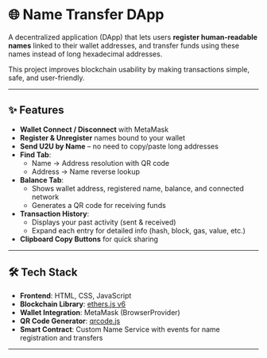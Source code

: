 # 🌐 Name Transfer DApp

A decentralized application (DApp) that lets users **register human-readable names** linked to their wallet addresses, and transfer funds using these names instead of long hexadecimal addresses.  

This project improves blockchain usability by making transactions simple, safe, and user-friendly.  

---

## ✨ Features
- **Wallet Connect / Disconnect** with MetaMask  
- **Register & Unregister** names bound to your wallet  
- **Send U2U by Name** – no need to copy/paste long addresses  
- **Find Tab**:  
  - Name → Address resolution with QR code  
  - Address → Name reverse lookup  
- **Balance Tab**:  
  - Shows wallet address, registered name, balance, and connected network  
  - Generates a QR code for receiving funds  
- **Transaction History**:  
  - Displays your past activity (sent & received)  
  - Expand each entry for detailed info (hash, block, gas, value, etc.)  
- **Clipboard Copy Buttons** for quick sharing  

---

## 🛠️ Tech Stack
- **Frontend**: HTML, CSS, JavaScript  
- **Blockchain Library**: [ethers.js v6](https://docs.ethers.org/)  
- **Wallet Integration**: MetaMask (BrowserProvider)  
- **QR Code Generator**: [qrcode.js](https://github.com/soldair/node-qrcode)  
- **Smart Contract**: Custom Name Service with events for name registration and transfers  

---



